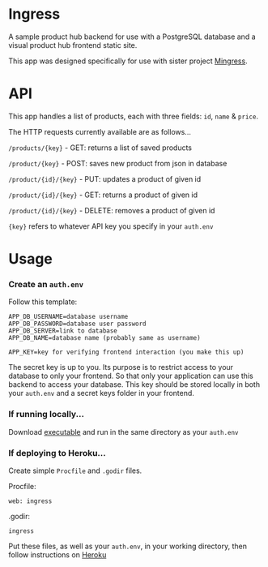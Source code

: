 # Ingress
A sample product hub backend for use with a PostgreSQL database and a visual product hub frontend static site.

This app was designed specifically for use with sister project [Mingress](https://github.com/mtxrii/Mingress).

# API
This app handles a list of products, each with three fields: `id`, `name` & `price`.

The HTTP requests currently available are as follows...

`/products/{key}` - GET: returns a list of saved products

`/product/{key}` - POST: saves new product from json in database

`/product/{id}/{key}` - PUT: updates a product of given id

`/product/{id}/{key}` - GET: returns a product of given id

`/product/{id}/{key}` - DELETE: removes a product of given id

`{key}` refers to whatever API key you specify in your `auth.env`

# Usage
### Create an `auth.env`

Follow this template:
```
APP_DB_USERNAME=database username
APP_DB_PASSWORD=database user password
APP_DB_SERVER=link to database
APP_DB_NAME=database name (probably same as username)

APP_KEY=key for verifying frontend interaction (you make this up)
```
The secret key is up to you. Its purpose is to restrict access to your database to only your frontend. So that only your application can use this backend to access your database. This key should be stored locally in both your `auth.env` and a secret keys folder in your frontend.

### If running locally...

Download [executable](https://github.com/mtxrii/Ingress/releases) and run in the same directory as your `auth.env`

### If deploying to Heroku...

Create simple `Procfile` and `.godir` files.

Procfile:
```
web: ingress
```

.godir:
```
ingress
```

Put these files, as well as your `auth.env`, in your working directory, then follow instructions on [Heroku](https://devcenter.heroku.com/articles/git)
